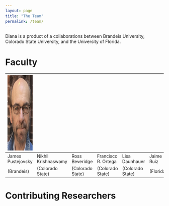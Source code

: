 ```yaml
---
layout: page
title: "The Team"
permalink: /team/
---
```


Diana is a product of a collaborations between Brandeis University, Colorado State University, and the University of Florida.

# Faculty

| <img src="../assets/images/headshots/pustejovsky.png" height="240"> | | | | | |
|-|-|-|-|-|-|
| James Pustejovsky | Nikhil Krishnaswamy | Ross Beveridge | Francisco R. Ortega | Lisa Daunhauer | Jaime Ruiz
| (Brandeis) | (Colorado State) | (Colorado State) | (Colorado State) | (Colorado State) | (Florida)

# Contributing Researchers

